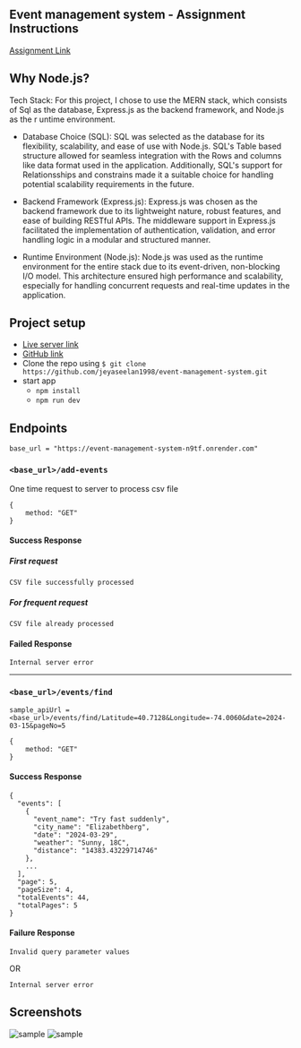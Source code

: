 ## Event management system - Assignment Instructions

[Assignment Link](https://docs.google.com/document/d/1roMRKnjb2z8ap7K4F0Ls3GVP-_WoXhR85ePqOLXdk9Y/edit)

## Why Node.js?

Tech Stack: For this project, I chose to use the MERN stack, which consists of Sql as the database, Express.js as the backend framework, and Node.js as the r   untime environment.

- Database Choice (SQL): SQL was selected as the database for its flexibility, scalability, and ease of use with Node.js. SQL's Table based structure allowed for seamless integration with the Rows and columns like data format used in the application. Additionally, SQL's support for Relationsships and constrains made it a suitable choice for handling potential scalability requirements in the future.

- Backend Framework (Express.js): Express.js was chosen as the backend framework due to its lightweight nature, robust features, and ease of building RESTful APIs. The middleware support in Express.js facilitated the implementation of authentication, validation, and error handling logic in a modular and structured manner.

- Runtime Environment (Node.js): Node.js was used as the runtime environment for the entire stack due to its event-driven, non-blocking I/O model. This architecture ensured high performance and scalability, especially for handling concurrent requests and real-time updates in the application.


## Project setup

- [Live server link](https://event-management-system-n9tf.onrender.com/events/find/?Latitude=40.7128&Longitude=-74.0060&date=2024-03-15)
- [GitHub link](https://github.com/jeyaseelan1998/event-management-system.git)
- Clone the repo using `$ git clone https://github.com/jeyaseelan1998/event-management-system.git`
- start app
  - `npm install`
  - `npm run dev`

## Endpoints

`base_url = "https://event-management-system-n9tf.onrender.com"`

### `<base_url>/add-events`

One time request to server to process csv file

```
{
    method: "GET"
}
```

#### Success Response

##### First request

```
CSV file successfully processed
```

##### For frequent request

```
CSV file already processed
```

#### Failed Response

```
Internal server error
```

<hr />

### `<base_url>/events/find`

```
sample_apiUrl = <base_url>/events/find/Latitude=40.7128&Longitude=-74.0060&date=2024-03-15&pageNo=5

{
    method: "GET"
}
```

#### Success Response

```
{
  "events": [
    {
      "event_name": "Try fast suddenly",
      "city_name": "Elizabethberg",
      "date": "2024-03-29",
      "weather": "Sunny, 18C",
      "distance": "14383.43229714746"
    },
    ...
  ],
  "page": 5,
  "pageSize": 4,
  "totalEvents": 44,
  "totalPages": 5
}
```


#### Failure Response

```
Invalid query parameter values
```

OR


```
Internal server error
```

## Screenshots

![sample](https://res.cloudinary.com/dj5c1rxzz/image/upload/v1711611112/assignment/add-event.png "endpoint: /events/find")
![sample](https://res.cloudinary.com/dj5c1rxzz/image/upload/f_auto,q_auto/v1/assignment/events.find "endpoint: /events/find")